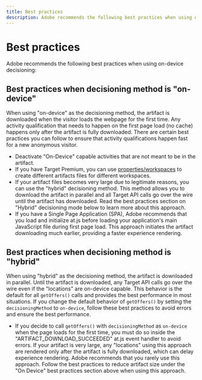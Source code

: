 ```yaml
---
title: Best practices
description: Adobe recommends the following best practices when using on-device decisioning
---
```

# Best practices

Adobe recommends the following best practices when using on-device decisioning:

## Best practices when decisioning method is "on-device"

When using "on-device" as the decisioning method, the artifact is downloaded when the visitor loads the webpage for the first time. Any activity qualification that needs to happen on the first page load (no cache) happens only after the artifact is fully downloaded. There are certain best practices you can follow to ensure that activity qualifications happen fast for a new anonymous visitor.

* Deactivate "On-Device" capable activities that are not meant to be in the artifact.
* If you have Target Premium, you can use [properties/workspaces](https://experienceleague.adobe.com/docs/target/using/administer/manage-users/enterprise/property-channel.html) to create different artifacts files for different workspaces.
* If your artifact files becomes very large due to legitimate reasons, you can use the "hybrid" decisioning method. This method allows you to download the artifact in parallel and all Target API calls go over the wire until the artifact has downloaded. Read the best practices section on "Hybrid" decisioning mode below to learn more about this approach.
* If you have a Single Page Application (SPA), Adobe recommends that you load and initialize at.js before loading your application's main JavaScript file during first page load. This approach initiates the artifact downloading much earlier, providing a faster experience rendering.

## Best practices when decisioning method is "hybrid"

When using "hybrid" as the decisioning method, the artifact is downloaded in parallel. Until the artifact is downloaded, any Target API calls go over the wire even if the "locations" are on-device capable. This behavior is the default for all `getOffers()` calls and provides the best performance in most situations. If you change the default behavior of `getOffers()` by setting the `decisioningMethod` to `on-device`, follow these best practices to avoid errors and ensure the best performance.

* If you decide to call `getOffers()` with `decisioningMethod` as `on-device` when the page loads for the first time, you must do so inside the "ARTIFACT_DOWNLOAD_SUCCEEDED" at.js event handler to avoid errors. If your artifact is very large, any "locations" using this approach are rendered only after the artifact is fully downloaded, which can delay experience rendering. Adobe recommends that you rarely use this approach. Follow the best practices to reduce artifact size under the "On Device" best practices section above when using this approach.
